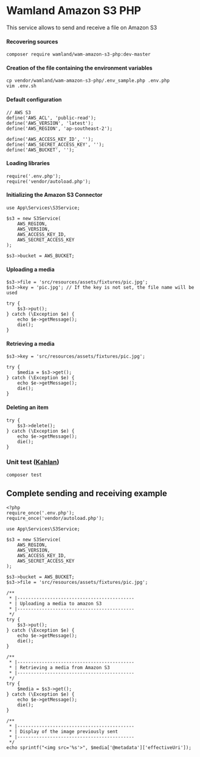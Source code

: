Wamland Amazon S3 PHP
=====================
This service allows to send and receive a file on Amazon S3


#### Recovering sources
```
composer require wamland/wam-amazon-s3-php:dev-master
```

#### Creation of the file containing the environment variables 
```
cp vendor/wamland/wam-amazon-s3-php/.env_sample.php .env.php
vim .env.sh
```

#### Default configuration
```
// AWS S3
define('AWS_ACL', 'public-read');
define('AWS_VERSION', 'latest');
define('AWS_REGION', 'ap-southeast-2');

define('AWS_ACCESS_KEY_ID', '');
define('AWS_SECRET_ACCESS_KEY', '');
define('AWS_BUCKET', '');
```

#### Loading libraries
```
require('.env.php');
require('vendor/autoload.php');
```

#### Initializing the Amazon S3 Connector
```
use App\Services\S3Service;

$s3 = new S3Service(
    AWS_REGION,
    AWS_VERSION,
    AWS_ACCESS_KEY_ID,
    AWS_SECRET_ACCESS_KEY
);

$s3->bucket = AWS_BUCKET;
```

#### Uploading a media
```
$s3->file = 'src/resources/assets/fixtures/pic.jpg';
$s3->key = 'pic.jpg'; // If the key is not set, the file name will be used

try {
    $s3->put();
} catch (\Exception $e) {
    echo $e->getMessage();
    die();
}
```
#### Retrieving a media
```
$s3->key = 'src/resources/assets/fixtures/pic.jpg';

try {
    $media = $s3->get();
} catch (\Exception $e) {
    echo $e->getMessage();
    die();
}
```

#### Deleting an item
```
try {
    $s3->delete();
} catch (\Exception $e) {
    echo $e->getMessage();
    die();
}
```

### Unit test ([Kahlan](https://kahlan.github.io/))
```
composer test
```

## Complete sending and receiving example
```
<?php
require_once('.env.php');
require_once('vendor/autoload.php');

use App\Services\S3Service;

$s3 = new S3Service(
    AWS_REGION,
    AWS_VERSION,
    AWS_ACCESS_KEY_ID,
    AWS_SECRET_ACCESS_KEY
);

$s3->bucket = AWS_BUCKET;
$s3->file = 'src/resources/assets/fixtures/pic.jpg';

/**
 * |-------------------------------------------
 * | Uploading a media to amazon S3
 * |-------------------------------------------
 */
try {
    $s3->put();
} catch (\Exception $e) {
    echo $e->getMessage();
    die();
}

/**
 * |-------------------------------------------
 * | Retrieving a media from Amazon S3
 * |-------------------------------------------
 */
try {
    $media = $s3->get();
} catch (\Exception $e) {
    echo $e->getMessage();
    die();
}

/**
 * |-------------------------------------------
 * | Display of the image previously sent
 * |-------------------------------------------
 */
echo sprintf("<img src='%s'>", $media['@metadata']['effectiveUri']);
```